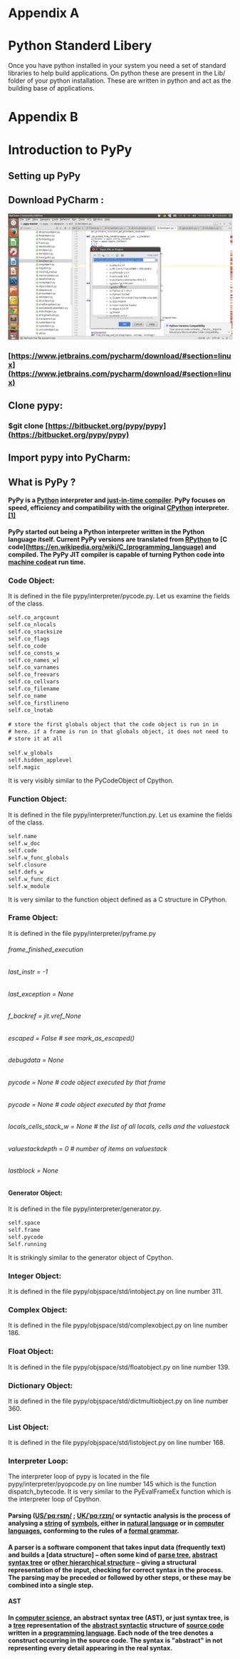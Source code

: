 # Appendix A  


# Python Standerd Libery


Once you have python installed in your system you need a set of standard libraries to help build
applications. On python these are present in the Lib/ folder of your python installation. These
are written in python and act as the building base of applications.



# Appendix B

# Introduction to PyPy

## Setting up PyPy

## Download PyCharm :
![img](img/PyCharm.png)

### [https://www.jetbrains.com/pycharm/download/#section=linux](https://www.jetbrains.com/pycharm/download/#section=linux)
 
## Clone pypy:

### $git clone [https://bitbucket.org/pypy/pypy](https://bitbucket.org/pypy/pypy)

## Import pypy into PyCharm:

## What is PyPy ?

#### PyPy is a [Python](https://en.wikipedia.org/wiki/Python_(programming_language)) interpreter and [just-in-time compiler](https://en.wikipedia.org/wiki/Just-in-time_compilation). PyPy focuses on speed, efficiency and compatibility with the original [CPython](https://en.wikipedia.org/wiki/CPython) interpreter.[[1]](https://en.wikipedia.org/wiki/PyPy#cite_note-mission-statement-1)
#### PyPy started out being a Python interpreter written in the Python language itself. Current PyPy versions are translated from [RPython](https://en.wikipedia.org/wiki/PyPy#RPython) to [C code](https://en.wikipedia.org/wiki/C_(programming_language) and compiled. The PyPy JIT compiler is capable of turning Python code into [machine code](https://en.wikipedia.org/wiki/Machine_code)at run time.
### Code Object:
It is defined in the file pypy/interpreter/pycode.py. Let us examine the fields of the class.
```
self.co_argcount
self.co_nlocals
self.co_stacksize
self.co_flags
self.co_code
self.co_consts_w
self.co_names_w]
self.co_varnames
self.co_freevars
self.co_cellvars
self.co_filename
self.co_name
self.co_firstlineno
self.co_lnotab

# store the first globals object that the code object is run in in
# here. if a frame is run in that globals object, it does not need to
# store it at all

self.w_globals
self.hidden_applevel
self.magic
```
It is very visibly similar to the PyCodeObject of Cpython.
### Function Object:
It is defined in the file pypy/interpreter/function.py. Let us examine the fields of the class.
```
self.name
self.w_doc
self.code
self.w_func_globals
self.closure
self.defs_w
self.w_func_dict
self.w_module
```
It is very similar to the function object defined as a C structure in CPython.
### Frame Object:
It is defined in the file pypy/interpreter/pyframe.py

###### frame_finished_execution
###### last_instr = -1
###### last_exception = None
###### f_backref =  jit.vref_None
###### escaped = False # see mark_as_escaped()
###### debugdata = None
###### pycode = None # code object executed by that frame
###### pycode = None # code object executed by that frame
###### locals_cells_stack_w = None # the list of all locals, cells and the valuestack
###### valuestackdepth = 0 # number of items on valuestack
###### lastblock = None
#### Generator Object:
It is defined in the file pypy/interpreter/generator.py.
```
self.space
self.frame
self.pycode
Self.running
```
It is strikingly similar to the generator object of Cpython.
### Integer Object:
It is defined in the file pypy/objspace/std/intobject.py on line number 311.
### Complex Object:
It is defined in the file pypy/objspace/std/complexobject.py on line number 186.
### Float Object:
It is defined in the file pypy/objspace/std/floatobject.py on line number 139.
### Dictionary Object:
It is defined in the file pypy/objspace/std/dictmultiobject.py on line number 360.
### List Object:
It is defined in the file pypy/objspace/std/listobject.py on line number 168.
### Interpreter Loop:
The interpreter loop of pypy is located in the file pypy/interpreter/pyopcode.py on line number 145 which is the function dispatch_bytecode. It is very similar to the PyEvalFrameEx function which is the interpreter loop of Cpython.


#### Parsing ([US/ˈpɑːrsɪŋ/](https://en.wikipedia.org/wiki/Help:IPA_for_English) ; [UK](https://en.wikipedia.org/wiki/British_English)[/ˈpɑːrzɪŋ/](https://en.wikipedia.org/wiki/Help:IPA_for_English) or syntactic analysis is the process of analysing a [string](https://en.wikipedia.org/wiki/String_(computer_science)) of  [symbols](https://en.wikipedia.org/wiki/Symbol_(programming)), either in [natural language](https://en.wikipedia.org/wiki/Natural_language) or in [computer languages](https://en.wikipedia.org/wiki/Computer_languages), conforming to the rules of a [formal grammar](https://en.wikipedia.org/wiki/Formal_grammar).

#### A parser is a software component that takes input data (frequently text) and builds a [data structure] – often some kind of [parse tree](https://en.wikipedia.org/wiki/Data_structure), [abstract syntax tree](https://en.wikipedia.org/wiki/Parse_tree) or [other hierarchical structure](https://en.wikipedia.org/wiki/Abstract_syntax_tree) – giving a structural representation of the input, checking for correct syntax in the process. The parsing may be preceded or followed by other steps, or these may be combined into a single step.

#### AST

#### In [computer science](https://en.wikipedia.org/wiki/Computer_science), an abstract syntax tree (AST), or just syntax tree, is a [tree](https://en.wikipedia.org/wiki/Directed_tree) representation of the [abstract syntactic](https://en.wikipedia.org/wiki/Abstract_syntax) structure of [source code](https://en.wikipedia.org/wiki/Source_code) written in a [programming language](https://en.wikipedia.org/wiki/Programming_language). Each node of the tree denotes a construct occurring in the source code. The syntax is "abstract" in not representing every detail appearing in the real syntax.
